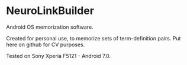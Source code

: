# NeuroLinkBuilder
Android OS memorization software.

Created for personal use, to memorize sets of term-definition pairs. Put here on github for CV purposes.

Tested on Sony Xperia F5121 - Android 7.0.
